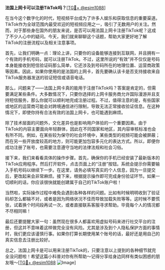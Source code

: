 **法国上网卡可以注册TikTok吗？**[[TG💪+ @esim1088](https://t.me/s/esim1088)]

在当今这个数字化的时代，短视频平台成为了许多人娱乐和获取信息的重要渠道。TikTok作为全球范围内最受欢迎的短视频应用之一，吸引了无数用户的关注。然而，对于那些身在国外的朋友来说，是否可以用法国上网卡注册TikTok呢？这成了不少人心中的疑问。今天，我们就来聊聊这个话题，帮助大家更好地了解TikTok的注册流程以及相关注意事项。

首先，让我们明确一点：理论上讲，只要你的设备能够连接到互联网，并且拥有一个有效的手机号码，就可以注册TikTok。不过，这里所说的“有效”并不仅仅是号码本身能接收到短信验证码那么简单，它还涉及到号码所在的地理位置、运营商政策等因素。因此，如果你使用的是法国的上网卡，首先要确认该卡是否支持接收来自TikTok服务器发送的验证短信或语音电话。

那么，问题来了——法国上网卡真的能用于注册TikTok吗？答案是肯定的，但需要满足某些条件。大多数情况下，只要你选择的上网卡服务商允许国际漫游并且支持短信服务，那么你就可以顺利地完成注册过程。不过，值得注意的是，有些国家或地区的运营商可能会对跨境通信进行限制，导致无法正常接收验证信息。在这种情况下，即使你持有合法有效的法国上网卡，也可能遇到麻烦。

除了技术层面的问题外，文化差异也是影响用户体验的一个重要因素。由于TikTok的内容主要面向年轻群体，因此在不同国家和地区，其内容审核标准也会有所不同。例如，在某些较为保守的社会环境中，某些类型的视频可能会被屏蔽；而在另一些开放度较高的地方，则可能更加包容多元化的表达方式。所以，即便你成功注册了账号，也需要注意遵守当地的法律法规和社会习俗。

接下来，我们来看看具体的操作步骤。首先，确保你的手机已经安装了最新版本的TikTok应用程序。然后打开软件，点击页面上的“注册”按钮。系统会提示你需要输入手机号码以继续下一步。在这里，请务必填写真实的个人信息，因为一旦提交后，更改起来会非常麻烦。接下来，根据提示操作即可完成身份验证环节。如果一切顺利的话，你应该很快就能创建属于自己的TikTok账户啦！

当然啦，实际操作过程中难免会遇到各种各样的问题。比如有时候明明收到了验证码却怎么都输不对，或者是因为网络状况不佳而导致加载失败等等。这时候不要慌张，试着换个时间段再试一次，或者直接联系客服寻求帮助。毕竟每个人的情况都不尽相同嘛！

最后还要提醒大家一句：虽然现在很多人都喜欢用虚拟号码来进行社交平台的注册，但这并不意味着这样做完全没有风险。尤其是涉及到个人隐私保护方面的事情时，我们更应该谨慎行事。如果你打算长期使用某个账号的话，最好还是用自己的真实信息去注册比较好。

总之，法国上网卡是可以用来注册TikTok的，只要注意以上提到的各种细节就完全没问题啦！希望这篇小科普对你有所帮助～记得分享给身边同样有类似困惑的朋友哦～[[TG💪+ @esim1088](https://t.me/s/esim1088) ![Image](https://i.postimg.cc/4NQfJmqS/Snipaste-2025-05-13-00-14-12.png)]